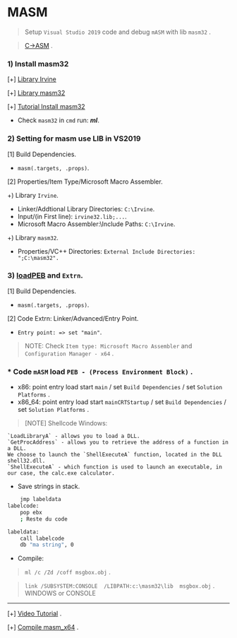# MASM
>Setup `Visual Studio 2019` code and debug `mASM` with lib `masm32` .

> [C->ASM](https://godbolt.org/) .

### 1) Install masm32

[+] [Library Irvine](https://asmirvine.com/)

[+] [Library masm32](https://www.masm32.com/download.htm)

[+] [Tutorial Install masm32](https://asmdude.wordpress.com/2019/02/15/how-to-install-masm32-on-windows-10/)

- Check `masm32` in `cmd` run: *__ml__*.

### 2) Setting for masm use LIB in VS2019

[1] Build Dependencies.
- `masm(.targets, .props)`.

[2] Properties/Item Type/Microsoft Macro Assembler.
  
+) Library `Irvine`.

- Linker/Addtional Library Directories: `C:\Irvine`.
- Input/(in First line): `irvine32.lib;...`.
- Microsoft Macro Assembler:\Include Paths: `C:\Irvine`.
   
+) Library `masm32`.
- Properties/VC++ Directories:
`External Include Directories: ";C:\masm32".`

### 3) [loadPEB](https://securitycafe.ro/2015/10/30/introduction-to-windows-shellcode-development-part1/) and `Extrn`.

[1] Build Dependencies.
- `masm(.targets, .props)`.

[2] Code Extrn: Linker/Advanced/Entry Point.
- `Entry point: => set "main"`.

>NOTE: Check `Item type: Microsoft Macro Assembler` and `Configuration Manager - x64` .

### * Code `mASM` load `PEB - (Process Environment Block)` .

* x86: point entry load start `main` / set `Build Dependencies` / set `Solution Platforms` .
* x86_64: point entry load start `mainCRTStartup` / set `Build Dependencies` / set `Solution Platforms` . 

>[NOTE] Shellcode Windows:

```
`LoadLibraryA` - allows you to load a DLL. 
`GetProcAddress` - allows you to retrieve the address of a function in a DLL. 
We choose to launch the `ShellExecuteA` function, located in the DLL shell32.dll. 
`ShellExecuteA` - which function is used to launch an executable, in our case, the calc.exe calculator.
```

* Save strings in stack.

```bash 
    jmp labeldata
labelcode:
    pop ebx
    ; Reste du code

labeldata:
    call labelcode
    db "ma string", 0
```

- Compile: 
 
>`ml /c /Zd /coff msgbox.obj` .

>`link /SUBSYSTEM:CONSOLE  /LIBPATH:c:\masm32\lib  msgbox.obj` . WINDOWS or CONSOLE

-----------------------------------------------

[+] [Video Tutorial](https://www.youtube.com/watch?v=9e1ER2o83N0&list=PL2YJKKcudhJ0ar-IYMehPGRwbcUz8NZJj&index=19&t=11s) .

[+] [Compile masm_x64](https://web.archive.org/web/20140225144938/http://www.codegurus.be/codegurus/Programming/assembler&win64_en.htm) .






      

      
